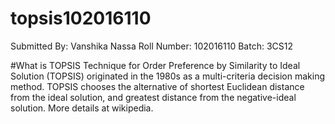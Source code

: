 # topsis102016110
Submitted By: Vanshika Nassa
Roll Number: 102016110
Batch: 3CS12

#What is TOPSIS
Technique for Order Preference by Similarity to Ideal Solution (TOPSIS) originated in the 1980s as a multi-criteria decision making method. TOPSIS chooses the alternative of shortest Euclidean distance from the ideal solution, and greatest distance from the negative-ideal solution. More details at wikipedia.

